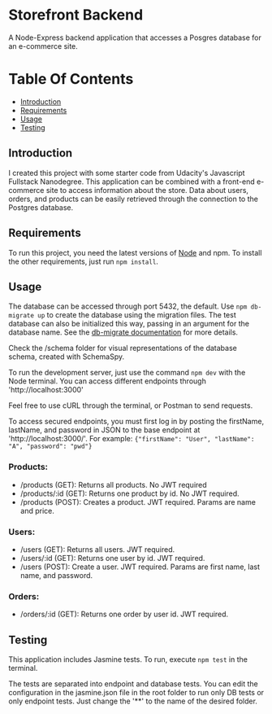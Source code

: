 # Storefront Backend 

A Node-Express backend application that accesses a Posgres database 
for an e-commerce site. 

# Table Of Contents 
* [Introduction](#introduction)
* [Requirements](#requirements)
* [Usage](#usage)
* [Testing](#testing)

## Introduction

I created this project with some starter code from Udacity's Javascript
Fullstack Nanodegree. This application can be combined with a front-end
e-commerce site to access information about the store. Data about users,
orders, and products can be easily retrieved through the connection
to the Postgres database.

## Requirements

To run this project, you need the latest versions of [Node](https://nodejs.org/en/) and npm.
To install the other requirements, just run `npm install`.

## Usage

The database can be accessed through port 5432, the default. 
Use `npm db-migrate up` to create the database using the migration files.
The test database can also be initialized this way, passing in an 
argument for the database name. See the [db-migrate documentation](https://db-migrate.readthedocs.io/en/latest/Getting%20Started/usage/)
for more details.

Check the /schema folder for visual representations of the database
schema, created with SchemaSpy. 

To run the development server, just use the command `npm dev` with
the Node terminal. You can access different endpoints through
'http://localhost:3000'

Feel free to use cURL through the terminal, or Postman to send requests.

To access secured endpoints, you must first log in by posting the
firstName, lastName, and password in JSON to the base endpoint 
at 'http://localhost:3000/'. For example: `{"firstName": "User", "lastName": "A", "password": "pwd"}`

### Products:
* /products (GET): Returns all products. No JWT required
* /products/:id (GET): Returns one product by id. No JWT required.
* /products (POST): Creates a product. JWT required. Params are name and price.

### Users:
* /users (GET): Returns all users. JWT required.
* /users/:id (GET): Returns one user by id. JWT required.
* /users (POST): Create a user. JWT required. Params are first name, last name, and password.

### Orders:
* /orders/:id (GET): Returns one order by user id. JWT required.

## Testing

This application includes Jasmine tests. To run, execute `npm test` in 
the terminal. 

The tests are separated into endpoint and database tests. You can 
edit the configuration in the jasmine.json file in the root 
folder to run only DB tests or only endpoint tests. Just change the 
'**' to the name of the desired folder. 